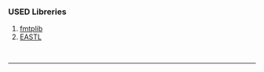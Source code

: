 















### USED Libreries

1. <a href= "https://github.com/fmtlib/fmt" > fmtplib </a>
2. <a href= "https://github.com/electronicarts/EASTL"> EASTL </a>

</br>

---
